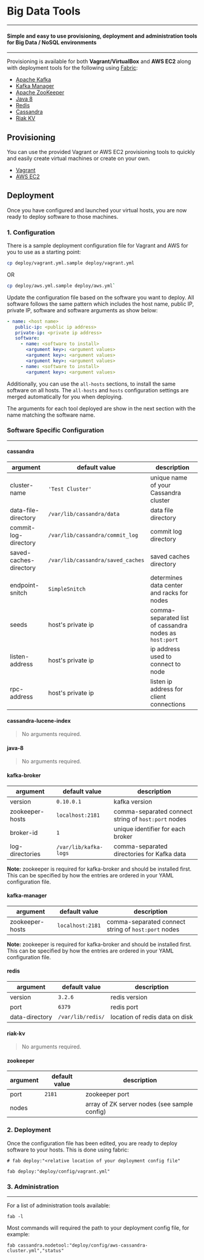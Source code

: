 # Big Data Tools

---
#### Simple and easy to use provisioning, deployment and administration tools for Big Data / NoSQL environments
---

Provisioning is available for both **Vagrant/VirtualBox** and **AWS EC2** along with deployment tools for the following using [Fabric](http://www.fabfile.org/):

- [Apache Kafka](https://kafka.apache.org/)
- [Kafka Manager](https://github.com/yahoo/kafka-manager)
- [Apache ZooKeeper](https://zookeeper.apache.org/)
- [Java 8](http://www.oracle.com/technetwork/java/index.html)
- [Redis](https://redis.io/)
- [Cassandra](http://cassandra.apache.org/)
- [Riak KV](http://basho.com/products/riak-kv/)

## Provisioning
You can use the provided Vagrant or AWS EC2 provisioning tools to quickly and easily create virtual machines or create on your own.

* [Vagrant](vagrant/README.md)
* [AWS EC2](aws/README.md)

## Deployment
Once you have configured and launched your virtual hosts, you are now ready to deploy software to those machines.

### 1. Configuration
There is a sample deployment configuration file for Vagrant and AWS for you to use as a starting point:
```bash
cp deploy/vagrant.yml.sample deploy/vagrant.yml
```
OR
```bash
cp deploy/aws.yml.sample deploy/aws.yml`
```
Update the configuration file based on the software you want to deploy.  All software follows the same pattern
which includes the host name, public IP, private IP, software and software arguments as show below:
```yaml
- name: <host name>
   public-ip: <public ip address>
   private-ip: <private ip address>
   software:
     - name: <software to install>
       <argument key>: <argument values>
       <argument key>: <argument values>
       <argument key>: <argument values>
     - name: <software to install>
       <argument key>: <argument values>
```

Additionally, you can use the `all-hosts` sections, to install the same software on all hosts.  The `all-hosts` and `hosts` configuration settings
are merged automatically for you when deploying.

The arguments for each tool deployed are show in the next section with the name matching the software name.

### Software Specific Configuration
---

#### cassandra

| argument |default value | description |
| --- | --- | --- |
| cluster-name | `'Test Cluster'` | unique name of your Cassandra cluster|
| data-file-directory | `/var/lib/cassandra/data` | data file directory|
| commit-log-directory | `/var/lib/cassandra/commit_log` | commit log directory |
| saved-caches-directory | `/var/lib/cassandra/saved_caches` | saved caches directory |
| endpoint-snitch | `SimpleSnitch` | determines data center and racks for nodes  |
| seeds | host's private ip | comma-separated list of cassandra nodes as `host:port` |
| listen-address | host's private ip | ip address used to connect to node |
| rpc-address | host's private ip | listen ip address for client connections |

#### cassandra-lucene-index

> No arguments required.

#### java-8

> No arguments required.

#### kafka-broker

| argument  | default value | description |
| --- | --- | --- |
| version | `0.10.0.1` | kafka version |
| zookeeper-hosts | `localhost:2181` | comma-separated connect string of `host:port` nodes |
| broker-id |`1` | unique identifier for each broker |
| log-directories | `/var/lib/kafka-logs` | comma-separated directories for Kafka data |

**Note:** zookeeper is required for kafka-broker and should be installed first. This can be specified by how the entries are ordered in your YAML configuration file.

#### kafka-manager

| argument  | default value | description |
| --- | --- | --- |
| zookeeper-hosts | `localhost:2181` | comma-separated connect string of `host:port` nodes |
**Note:** zookeeper is required for kafka-broker and should be installed first. This can be specified by how the entries are ordered in your YAML configuration file.

#### redis

| argument  | default value | description |
| --- | --- | --- |
| version | `3.2.6` | redis version |
| port | `6379` |  redis port |
| data-directory |`/var/lib/redis/` | location of redis data on disk |

#### riak-kv

> No arguments required.

#### zookeeper

| argument  | default value | description |
| --- | --- | --- |
| port | `2181` |  zookeeper port |
| nodes | | array of ZK server nodes (see sample config) |

### 2. Deployment
Once the configuration file has been edited, you are ready to deploy software
to your hosts.  This is done using fabric:

```
# fab deploy:"<relative location of your deployment config file"

fab deploy:"deploy/config/vagrant.yml"
```


### 3. Administration
---

For a list of administration tools available:

```
fab -l
```

Most commands will required the path to your deployment config file, for example:

```
fab cassandra.nodetool:"deploy/config/aws-cassandra-cluster.yml","status"
```


